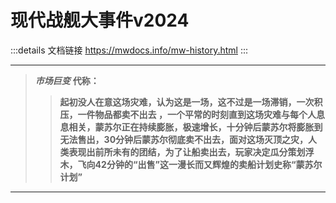 # 现代战舰大事件v2024

:::details 文档链接
https://mwdocs.info/mw-history.html
:::

---

> **<Badge text="2024.1.1" type="info" /> *市场巨变***
> **代称：<Badge text="蒙苏尔计划" type="warning" />**
>>**起初没人在意这场灾难，认为这是一场，这不过是一场滞销，一次积压，一件物品都卖不出去 ，一个平常的时刻直到这场灾难与每个人息息相关，蒙苏尔正在持续膨胀，极速增长，十分钟后蒙苏尔将膨胀到无法售出，30分钟后蒙苏尔彻底卖不出去，面对这场灭顶之灾，人类表现出前所未有的团结，为了让船卖出去，玩家决定瓜分策划浮木，飞向42分钟的“出售”这一漫长而又辉煌的卖船计划史称“蒙苏尔计划”**

---